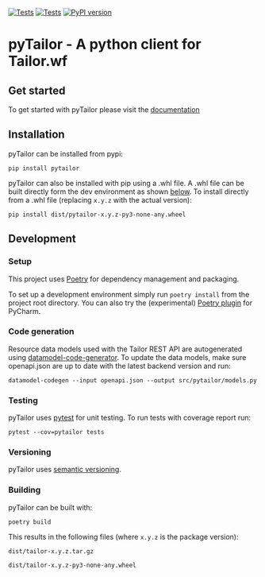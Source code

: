 [![Tests](https://github.com/entailor/pytailor/workflows/Tests/badge.svg)](https://github.com/entailor/pytailor/actions?workflow=Tests)
[![Tests](https://github.com/entailor/pytailor/workflows/Release/badge.svg)](https://github.com/entailor/pytailor/actions?workflow=Release)
[![PyPI version](https://badge.fury.io/py/pytailor.svg)](https://badge.fury.io/py/pytailor)

# pyTailor - A python client for Tailor.wf

## Get started
To get started with pyTailor please visit the [documentation](https://entailor.github.io/pytailor/)

## Installation

pyTailor can be installed from pypi:

`pip install pytailor`

pyTailor can also be installed with pip using a .whl file. A .whl file can be
built directly form the dev environment as shown [below](#building). To install directly from a .whl file (replacing `x.y.z`
with the actual version):

`pip install dist/pytailor-x.y.z-py3-none-any.wheel`

## Development

### Setup
This project uses [Poetry](https://python-poetry.org/docs/) for dependency management and
packaging.

To set up a development environment simply run `poetry install` from the project root
directory. You can also try the (experimental)
[Poetry plugin](https://koxudaxi.github.io/poetry-pycharm-plugin/) for PyCharm.

### Code generation
Resource data models used with the Tailor REST API are autogenerated using
[datamodel-code-generator](https://github.com/koxudaxi/datamodel-code-generator).
To update the data models, make sure openapi.json are up to date with the latest backend
version and run:

`datamodel-codegen --input openapi.json --output src/pytailor/models.py`

### Testing
pyTailor uses [pytest](https://docs.pytest.org/en/stable/) for unit testing. To run tests
with coverage report run:
 
`pytest --cov=pytailor tests`

### Versioning

pyTailor uses [semantic versioning](https://semver.org/spec/v2.0.0.html).

### Building
pyTailor can be built with:

`poetry build`

This results in the following files (where `x.y.z` is the package version):

`dist/tailor-x.y.z.tar.gz`

`dist/tailor-x.y.z-py3-none-any.wheel`

